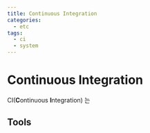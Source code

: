 ```yaml
---
title: Continuous Integration
categories: 
  - etc
tags: 
  - ci
  - system
---
```

# Continuous Integration
CI(**C**ontinuous **I**ntegration) 는 

## Tools
<!--stackedit_data:
eyJoaXN0b3J5IjpbNjU0MzYyNDU1XX0=
-->
